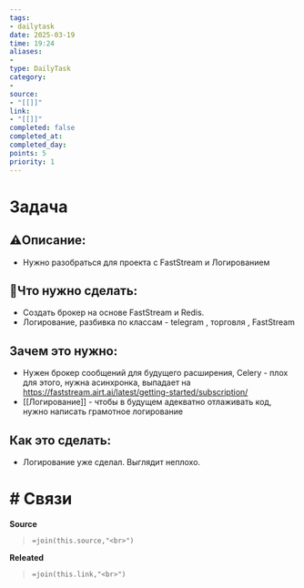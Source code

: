 ```yaml
---
tags: 
- dailytask
date: 2025-03-19
time: 19:24
aliases: 
-
type: DailyTask
category: 
- 
source:
- "[[]]"
link: 
- "[[]]"
completed: false
completed_at: 
completed_day: 
points: 5
priority: 1
---
```

# Задача
## ⚠️Описание:
- Нужно разобраться для проекта с FastStream и Логированием

## 📝Что нужно сделать:
 - Создать брокер на основе FastStream и Redis. 
 - Логирование, разбивка по классам - telegram , торговля , FastStream

## Зачем это нужно:
- Нужен брокер сообщений для будущего расширения, Celery - плох для этого, нужна асинхронка, выпадает на https://faststream.airt.ai/latest/getting-started/subscription/ 
- [[Логирование]] - чтобы в будущем адекватно отлаживать код, нужно написать грамотное логирование

## Как это сделать: 
- Логирование уже сделал. Выглядит неплохо.


# # Связи
**Source**
>`=join(this.source,"<br>")`

**Releated**
>`=join(this.link,"<br>")`